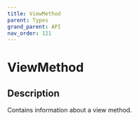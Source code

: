```yaml
---
title: ViewMethod
parent: Types
grand_parent: API
nav_order: 121
---
```


# ViewMethod

## Description

Contains information about a view method.

